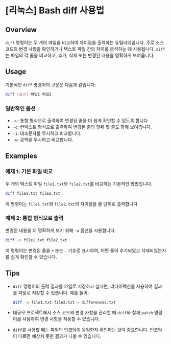 # [리눅스] Bash diff 사용법

## Overview
`diff` 명령어는 두 개의 파일을 비교하여 차이점을 출력하는 유틸리티입니다. 주로 소스 코드의 변경 사항을 확인하거나 텍스트 파일 간의 차이를 분석하는 데 사용됩니다. `diff`는 파일의 각 줄을 비교하고, 추가, 삭제 또는 변경된 내용을 명확하게 보여줍니다.

## Usage
기본적인 `diff` 명령어의 구문은 다음과 같습니다:

```bash
diff [옵션] 파일1 파일2
```

### 일반적인 옵션
- `-u`: 통합 형식으로 출력하여 변경된 줄을 더 쉽게 확인할 수 있도록 합니다.
- `-c`: 컨텍스트 형식으로 출력하여 변경된 줄의 앞뒤 몇 줄도 함께 보여줍니다.
- `-i`: 대소문자를 무시하고 비교합니다.
- `-w`: 공백을 무시하고 비교합니다.

## Examples
### 예제 1: 기본 파일 비교
두 개의 텍스트 파일 `file1.txt`와 `file2.txt`를 비교하는 기본적인 방법입니다.

```bash
diff file1.txt file2.txt
```

이 명령어는 `file1.txt`와 `file2.txt`의 차이점을 줄 단위로 출력합니다.

### 예제 2: 통합 형식으로 출력
변경된 내용을 더 명확하게 보기 위해 `-u` 옵션을 사용합니다.

```bash
diff -u file1.txt file2.txt
```

이 명령어는 변경된 줄을 `+` 또는 `-` 기호로 표시하여, 어떤 줄이 추가되었고 삭제되었는지를 쉽게 확인할 수 있습니다.

## Tips
- `diff` 명령어의 출력 결과를 파일로 저장하고 싶다면, 리다이렉션을 사용하여 결과를 파일로 저장할 수 있습니다. 예를 들어:

  ```bash
  diff -u file1.txt file2.txt > differences.txt
  ```

- 대규모 프로젝트에서 소스 코드의 변경 사항을 관리할 때 `diff`와 함께 `patch` 명령어를 사용하여 변경 사항을 적용할 수 있습니다.
- `diff`를 사용할 때는 파일의 인코딩이 동일한지 확인하는 것이 중요합니다. 인코딩이 다르면 예상치 못한 결과가 나올 수 있습니다.